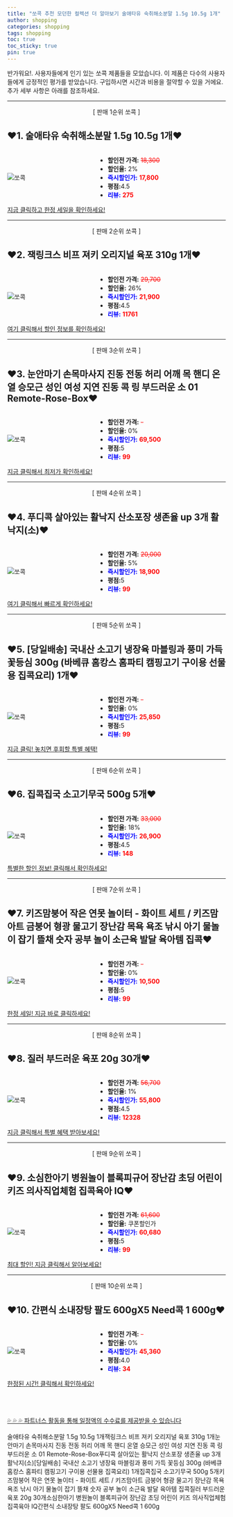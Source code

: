 ```yaml
---
title: "쏘콕 추천 모던한 컬렉션 더 알아보기 술애타유 숙취해소분말 1.5g 10.5g 1개"
author: shopping
categories: shopping
tags: shopping
toc: true
toc_sticky: true
pin: true
---
```

반가워요!. 사용자들에게 인기 있는 쏘콕 제품들을 모았습니다. 이 제품은 다수의 사용자들에게 긍정적인 평가를 받았습니다. 구입하시면 시간과 비용을 절약할 수 있을 거에요. 추가 세부 사항은 아래를 참조하세요.

---
<p class="toplist" style="margin: 0 auto; display: block; width: fit-content;">[ 판매 1순위 쏘콕 ]</p>

<h2><strong>❤️1. 술애타유 숙취해소분말 1.5g 10.5g 1개❤️</strong></h2>

<div style="display: flex; align-items: center;">
    <div style="flex: 0.4;">
        <img src="https://thumbnail7.coupangcdn.com/thumbnails/remote/230x230ex/image/vendor_inventory/501a/d1db7a3f24f2fbee46b1fae298585bc3e1468b723d7140ea3c8f8e0ca837.png" alt="쏘콕" style="max-width: 100%;">
    </div>
    <div style="flex: 0.6; margin-left: 10px;">
        <ul>
            <li><strong>할인전 가격:</strong> <del style="color: red;">18,300</del></li>
            <li><strong>할인율:</strong> 2%</li>
            <li><span style='color:blue'><strong>즉시할인가:</strong></span> <span style='color:red'><strong>17,800</strong></span></li>
            <li><strong>평점:</strong>4.5</li>
            <li><span style='color:blue'><strong>리뷰:</strong></span> <span style='color:red'><strong>275</strong></span></li>
        </ul>
    </div>
</div>
<div class="center">
    <a href="https://selin100587.github.io?lptag=AF9450613&subid=githubio&pageKey=2010101724&traceid=V0-153&itemId=3419741656&vendorItemId=88224754437" class="myButton">
        지금 클릭하고 한정 세일을 확인하세요!
    </a>
</div>


---
<p class="toplist" style="margin: 0 auto; display: block; width: fit-content;">[ 판매 2순위 쏘콕 ]</p>

<h2><strong>❤️2. 잭링크스 비프 져키 오리지널 육포 310g 1개❤️</strong></h2>

<div style="display: flex; align-items: center;">
    <div style="flex: 0.4;">
        <img src="https://thumbnail7.coupangcdn.com/thumbnails/remote/230x230ex/image/retail/images/523306430273442-eaca0189-5462-4ff0-8958-13046ea68941.jpg" alt="쏘콕" style="max-width: 100%;">
    </div>
    <div style="flex: 0.6; margin-left: 10px;">
        <ul>
            <li><strong>할인전 가격:</strong> <del style="color: red;">29,700</del></li>
            <li><strong>할인율:</strong> 26%</li>
            <li><span style='color:blue'><strong>즉시할인가:</strong></span> <span style='color:red'><strong>21,900</strong></span></li>
            <li><strong>평점:</strong>4.5</li>
            <li><span style='color:blue'><strong>리뷰:</strong></span> <span style='color:red'><strong>11761</strong></span></li>
        </ul>
    </div>
</div>
<div class="center">
    <a href="https://selin100587.github.io?lptag=AF9450613&subid=githubio&pageKey=8251576592&traceid=V0-153&itemId=23757069485&vendorItemId=71889584604" class="myButton">
        여기 클릭해서 할인 정보를 확인하세요!
    </a>
</div>


---
<p class="toplist" style="margin: 0 auto; display: block; width: fit-content;">[ 판매 3순위 쏘콕 ]</p>

<h2><strong>❤️3. 눈안마기 손목마사지 진동 전동 허리 어깨 목 핸디 온열 승모근 성인 여성 지연 진동 콕 링 부드러운 소 01 Remote-Rose-Box❤️</strong></h2>

<div style="display: flex; align-items: center;">
    <div style="flex: 0.4;">
        <img src="https://thumbnail8.coupangcdn.com/thumbnails/remote/230x230ex/image/vendor_inventory/34c7/fe197f761871a8a87d85628ed923660f644bb43702b8facf04209f0bb371.jpg" alt="쏘콕" style="max-width: 100%;">
    </div>
    <div style="flex: 0.6; margin-left: 10px;">
        <ul>
            <li><strong>할인전 가격:</strong> <del style="color: red;">-</del></li>
            <li><strong>할인율:</strong> 0%</li>
            <li><span style='color:blue'><strong>즉시할인가:</strong></span> <span style='color:red'><strong>69,500</strong></span></li>
            <li><strong>평점:</strong>5</li>
            <li><span style='color:blue'><strong>리뷰:</strong></span> <span style='color:red'><strong>99</strong></span></li>
        </ul>
    </div>
</div>
<div class="center">
    <a href="https://selin100587.github.io?lptag=AF9450613&subid=githubio&pageKey=8216379432&traceid=V0-153&itemId=23600546332&vendorItemId=90626331663" class="myButton">
        지금 클릭해서 최저가 확인하세요!
    </a>
</div>


---
<p class="toplist" style="margin: 0 auto; display: block; width: fit-content;">[ 판매 4순위 쏘콕 ]</p>

<h2><strong>❤️4. 푸디콕 살아있는 활낙지 산소포장 생존율 up 3개 활낙지(소)❤️</strong></h2>

<div style="display: flex; align-items: center;">
    <div style="flex: 0.4;">
        <img src="https://thumbnail9.coupangcdn.com/thumbnails/remote/230x230ex/image/vendor_inventory/9a3c/a62c07f860b284d04188eebf0ae96b1ac1e2ec3c7e589d48309cacaeac8b.jpg" alt="쏘콕" style="max-width: 100%;">
    </div>
    <div style="flex: 0.6; margin-left: 10px;">
        <ul>
            <li><strong>할인전 가격:</strong> <del style="color: red;">20,000</del></li>
            <li><strong>할인율:</strong> 5%</li>
            <li><span style='color:blue'><strong>즉시할인가:</strong></span> <span style='color:red'><strong>18,900</strong></span></li>
            <li><strong>평점:</strong>5</li>
            <li><span style='color:blue'><strong>리뷰:</strong></span> <span style='color:red'><strong>99</strong></span></li>
        </ul>
    </div>
</div>
<div class="center">
    <a href="https://selin100587.github.io?lptag=AF9450613&subid=githubio&pageKey=7773934276&traceid=V0-153&itemId=20994962747&vendorItemId=88059289416" class="myButton">
        여기 클릭해서 빠르게 확인하세요!
    </a>
</div>


---
<p class="toplist" style="margin: 0 auto; display: block; width: fit-content;">[ 판매 5순위 쏘콕 ]</p>

<h2><strong>❤️5. [당일배송] 국내산 소고기 냉장육 마블링과 풍미 가득 꽃등심 300g (바베큐 홈캉스 홈파티 캠핑고기 구이용 선물용 집콕요리) 1개❤️</strong></h2>

<div style="display: flex; align-items: center;">
    <div style="flex: 0.4;">
        <img src="https://thumbnail6.coupangcdn.com/thumbnails/remote/230x230ex/image/vendor_inventory/5f92/9f6d97c489c0dd00fd9aa2c0eca5ca9ae016cfa1bf2921aae22c7b327bbd.jpeg" alt="쏘콕" style="max-width: 100%;">
    </div>
    <div style="flex: 0.6; margin-left: 10px;">
        <ul>
            <li><strong>할인전 가격:</strong> <del style="color: red;">-</del></li>
            <li><strong>할인율:</strong> 0%</li>
            <li><span style='color:blue'><strong>즉시할인가:</strong></span> <span style='color:red'><strong>25,850</strong></span></li>
            <li><strong>평점:</strong>5</li>
            <li><span style='color:blue'><strong>리뷰:</strong></span> <span style='color:red'><strong>99</strong></span></li>
        </ul>
    </div>
</div>
<div class="center">
    <a href="https://selin100587.github.io?lptag=AF9450613&subid=githubio&pageKey=5358767877&traceid=V0-153&itemId=7901909884&vendorItemId=77204109853" class="myButton">
        지금 클릭! 놓치면 후회할 특별 혜택!
    </a>
</div>


---
<p class="toplist" style="margin: 0 auto; display: block; width: fit-content;">[ 판매 6순위 쏘콕 ]</p>

<h2><strong>❤️6. 집콕집국 소고기무국 500g 5개❤️</strong></h2>

<div style="display: flex; align-items: center;">
    <div style="flex: 0.4;">
        <img src="https://thumbnail10.coupangcdn.com/thumbnails/remote/230x230ex/image/vendor_inventory/df0e/c73aa6b5763b5da35b6fb210ccad15f0998ee8cba5abf3492b7aced351b6.jpg" alt="쏘콕" style="max-width: 100%;">
    </div>
    <div style="flex: 0.6; margin-left: 10px;">
        <ul>
            <li><strong>할인전 가격:</strong> <del style="color: red;">33,000</del></li>
            <li><strong>할인율:</strong> 18%</li>
            <li><span style='color:blue'><strong>즉시할인가:</strong></span> <span style='color:red'><strong>26,900</strong></span></li>
            <li><strong>평점:</strong>4.5</li>
            <li><span style='color:blue'><strong>리뷰:</strong></span> <span style='color:red'><strong>148</strong></span></li>
        </ul>
    </div>
</div>
<div class="center">
    <a href="https://selin100587.github.io?lptag=AF9450613&subid=githubio&pageKey=7240075971&traceid=V0-153&itemId=18393665734&vendorItemId=85514254046" class="myButton">
        특별한 할인 정보! 클릭해서 확인하세요!
    </a>
</div>


---
<p class="toplist" style="margin: 0 auto; display: block; width: fit-content;">[ 판매 7순위 쏘콕 ]</p>

<h2><strong>❤️7. 키즈맘붕어 작은 연못 놀이터 - 화이트 세트 / 키즈맘아트 금붕어 형광 물고기 장난감 목욕 욕조 낚시 아기 물놀이 잡기 뜰채 숫자 공부 놀이 소근육 발달 육아템 집콕❤️</strong></h2>

<div style="display: flex; align-items: center;">
    <div style="flex: 0.4;">
        <img src="https://thumbnail6.coupangcdn.com/thumbnails/remote/230x230ex/image/vendor_inventory/806b/11fb0d97dca22864b8eed4ccd412caeb929c7c4082df0a8825b7bf30e6c6.jpg" alt="쏘콕" style="max-width: 100%;">
    </div>
    <div style="flex: 0.6; margin-left: 10px;">
        <ul>
            <li><strong>할인전 가격:</strong> <del style="color: red;">-</del></li>
            <li><strong>할인율:</strong> 0%</li>
            <li><span style='color:blue'><strong>즉시할인가:</strong></span> <span style='color:red'><strong>10,500</strong></span></li>
            <li><strong>평점:</strong>5</li>
            <li><span style='color:blue'><strong>리뷰:</strong></span> <span style='color:red'><strong>99</strong></span></li>
        </ul>
    </div>
</div>
<div class="center">
    <a href="https://selin100587.github.io?lptag=AF9450613&subid=githubio&pageKey=8255043099&traceid=V0-153&itemId=23771788668&vendorItemId=90796061709" class="myButton">
        한정 세일! 지금 바로 클릭하세요!
    </a>
</div>


---
<p class="toplist" style="margin: 0 auto; display: block; width: fit-content;">[ 판매 8순위 쏘콕 ]</p>

<h2><strong>❤️8. 질러 부드러운 육포 20g 30개❤️</strong></h2>

<div style="display: flex; align-items: center;">
    <div style="flex: 0.4;">
        <img src="https://thumbnail9.coupangcdn.com/thumbnails/remote/230x230ex/image/retail/images/2359411813000591-c31fef82-442d-4612-928d-279ee0d15166.png" alt="쏘콕" style="max-width: 100%;">
    </div>
    <div style="flex: 0.6; margin-left: 10px;">
        <ul>
            <li><strong>할인전 가격:</strong> <del style="color: red;">56,700</del></li>
            <li><strong>할인율:</strong> 1%</li>
            <li><span style='color:blue'><strong>즉시할인가:</strong></span> <span style='color:red'><strong>55,800</strong></span></li>
            <li><strong>평점:</strong>4.5</li>
            <li><span style='color:blue'><strong>리뷰:</strong></span> <span style='color:red'><strong>12328</strong></span></li>
        </ul>
    </div>
</div>
<div class="center">
    <a href="https://selin100587.github.io?lptag=AF9450613&subid=githubio&pageKey=7119639812&traceid=V0-153&itemId=19725066261&vendorItemId=86829123053" class="myButton">
        지금 클릭해서 특별 혜택 받아보세요!
    </a>
</div>


---
<p class="toplist" style="margin: 0 auto; display: block; width: fit-content;">[ 판매 9순위 쏘콕 ]</p>

<h2><strong>❤️9. 소심한아기 병원놀이 블록피규어 장난감 초딩 어린이 키즈 의사직업체험 집콕육아 IQ❤️</strong></h2>

<div style="display: flex; align-items: center;">
    <div style="flex: 0.4;">
        <img src="https://thumbnail7.coupangcdn.com/thumbnails/remote/230x230ex/image/vendor_inventory/4360/1c8365da368d575fab0f5d0d523af05e99cba5dc2a8d7debda2e3ff9b3ce.jpg" alt="쏘콕" style="max-width: 100%;">
    </div>
    <div style="flex: 0.6; margin-left: 10px;">
        <ul>
            <li><strong>할인전 가격:</strong> <del style="color: red;">61,600</del></li>
            <li><strong>할인율:</strong> 쿠폰할인가</li>
            <li><span style='color:blue'><strong>즉시할인가:</strong></span> <span style='color:red'><strong>60,680</strong></span></li>
            <li><strong>평점:</strong>5</li>
            <li><span style='color:blue'><strong>리뷰:</strong></span> <span style='color:red'><strong>99</strong></span></li>
        </ul>
    </div>
</div>
<div class="center">
    <a href="https://selin100587.github.io?lptag=AF9450613&subid=githubio&pageKey=8250156707&traceid=V0-153&itemId=23750282217&vendorItemId=90774807275" class="myButton">
        최대 할인! 지금 클릭해서 알아보세요!
    </a>
</div>


---
<p class="toplist" style="margin: 0 auto; display: block; width: fit-content;">[ 판매 10순위 쏘콕 ]</p>

<h2><strong>❤️10. 간편식 소내장탕 팔도 600gX5 Need콕 1 600g❤️</strong></h2>

<div style="display: flex; align-items: center;">
    <div style="flex: 0.4;">
        <img src="https://thumbnail8.coupangcdn.com/thumbnails/remote/230x230ex/image/vendor_inventory/26c5/5e4a089bf04411e594a94dec9cf3769bb53cc3b0157f4d3f01a7f60ce54d.png" alt="쏘콕" style="max-width: 100%;">
    </div>
    <div style="flex: 0.6; margin-left: 10px;">
        <ul>
            <li><strong>할인전 가격:</strong> <del style="color: red;">-</del></li>
            <li><strong>할인율:</strong> 0%</li>
            <li><span style='color:blue'><strong>즉시할인가:</strong></span> <span style='color:red'><strong>45,360</strong></span></li>
            <li><strong>평점:</strong>4.0</li>
            <li><span style='color:blue'><strong>리뷰:</strong></span> <span style='color:red'><strong>34</strong></span></li>
        </ul>
    </div>
</div>
<div class="center">
    <a href="https://selin100587.github.io?lptag=AF9450613&subid=githubio&pageKey=1755451935&traceid=V0-153&itemId=7371576204&vendorItemId=90710782287" class="myButton">
        한정된 시간! 클릭해서 확인하세요!
    </a>
</div>

<br><br><br>[💦 💦 💦 파트너스 활동을 통해 일정액의 수수료를 제공받을 수 있습니다](https://link.coupang.com/a/bcpT2c)<br><br>술애타유 숙취해소분말 1.5g 10.5g 1개잭링크스 비프 져키 오리지널 육포 310g 1개눈안마기 손목마사지 진동 전동 허리 어깨 목 핸디 온열 승모근 성인 여성 지연 진동 콕 링 부드러운 소 01 Remote-Rose-Box푸디콕 살아있는 활낙지 산소포장 생존율 up 3개 활낙지(소)[당일배송] 국내산 소고기 냉장육 마블링과 풍미 가득 꽃등심 300g (바베큐 홈캉스 홈파티 캠핑고기 구이용 선물용 집콕요리) 1개집콕집국 소고기무국 500g 5개키즈맘붕어 작은 연못 놀이터 - 화이트 세트 / 키즈맘아트 금붕어 형광 물고기 장난감 목욕 욕조 낚시 아기 물놀이 잡기 뜰채 숫자 공부 놀이 소근육 발달 육아템 집콕질러 부드러운 육포 20g 30개소심한아기 병원놀이 블록피규어 장난감 초딩 어린이 키즈 의사직업체험 집콕육아 IQ간편식 소내장탕 팔도 600gX5 Need콕 1 600g